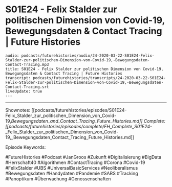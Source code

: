 # S01E24 - Felix Stalder zur politischen Dimension von Covid-19, Bewegungsdaten & Contact Tracing | Future Histories

```audio-note
audio: podcasts/futurehistories/audio/24-2020-03-22-S01E24-Felix-Stalder-zur-politischen-Dimension-von-Covid-19,-Bewegungsdaten-Contact-Tracing.mp3
title: S01E24 - Felix Stalder zur politischen Dimension von Covid-19, Bewegungsdaten & Contact Tracing | Future Histories
transcript: podcasts/futurehistories/transcripts/24-2020-03-22-S01E24-Felix-Stalder-zur-politischen-Dimension-von-Covid-19,-Bewegungsdaten-Contact-Tracing.srt
liveUpdate: true
---

```
---

Shownotes: [[podcasts/futurehistories/episodes/S01E24-Felix_Stalder_zur_politischen_Dimension_von_Covid-19,_Bewegungsdaten_and_Contact_Tracing_Future_Histories.md]]
Complete: [[podcasts/futurehistories/episodes/complete/FH_Complete_S01E24_-_Felix_Stalder_zur_politischen_Dimension_von_Covid-19,_Bewegungsdaten_Contact_Tracing_Future_Histories.md]]


Episode Keywords:

#FutureHistories #Podcast #JanGroos #Zukunft #Digitalisierung #BigData #Herrschaft40 #Algorithmen #ContactTracing #Corona #Covid-19 #FelixStalder #UBS #UniversalBasicServices #Neoliberalismus #Bewegungsdaten #Handydaten #Pandemie #SARS #Tracking #Panoptikum #Überwachung #Genossenschaften
